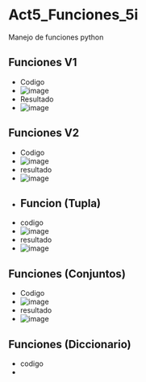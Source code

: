 # Act5_Funciones_5i
Manejo de funciones python
## Funciones V1
- Codigo
- ![image](https://github.com/user-attachments/assets/6121470c-1229-4982-abed-02c086b02e77)
- Resultado
- ![image](https://github.com/user-attachments/assets/7a2ce4e5-00b0-4697-933f-b014590d9d12)
## Funciones V2
- Codigo
- ![image](https://github.com/user-attachments/assets/a80baf2a-c118-4259-be0f-bbaf070e2c5f)
- resultado
- ![image](https://github.com/user-attachments/assets/d78e3ea0-0a48-45df-af3e-b2bd153e6856)
- ## Funcion (Tupla)
- codigo
- ![image](https://github.com/user-attachments/assets/01762395-1422-4782-9fc3-7a1cd6aec64d)
- resultado
- ![image](https://github.com/user-attachments/assets/92041636-7b34-4d19-89c8-ae7c8a99c790)
## Funciones (Conjuntos)
- Codigo
- ![image](https://github.com/user-attachments/assets/300adaa2-429b-4d1b-8fd6-fda915a9790d)
- resultado
- ![image](https://github.com/user-attachments/assets/bf81481c-2b0f-4ba3-a7a4-159ed2c93f32)
## Funciones (Diccionario)
- codigo
- 





